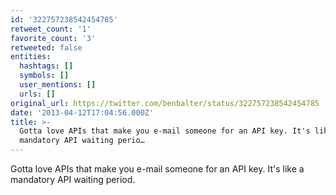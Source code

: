 ```yaml
---
id: '322757238542454785'
retweet_count: '1'
favorite_count: '3'
retweeted: false
entities:
  hashtags: []
  symbols: []
  user_mentions: []
  urls: []
original_url: https://twitter.com/benbalter/status/322757238542454785
date: '2013-04-12T17:04:56.000Z'
title: >-
  Gotta love APIs that make you e-mail someone for an API key. It's like a
  mandatory API waiting perio…
---
```


Gotta love APIs that make you e-mail someone for an API key. It's like a mandatory API waiting period.